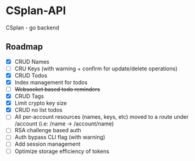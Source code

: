 # CSplan-API
CSplan - go backend

## Roadmap
- [x] CRUD Names
- [ ] CRU Keys (with warning + confirm for update/delete operations)
- [x] CRUD Todos
- [x] Index management for todos
- [ ] ~~Websocket based todo reminders~~
- [x] CRUD Tags
- [x] Limit crypto key size
- [x] CRUD no list todos
- [ ] All per-account resources (names, keys, etc) moved to a route under /account (i.e: /name -> /account/name)
- [ ] RSA challenge based auth
- [ ] Auth bypass CLI flag (with warning)
- [ ] Add session management
- [ ] Optimize storage efficiency of tokens
